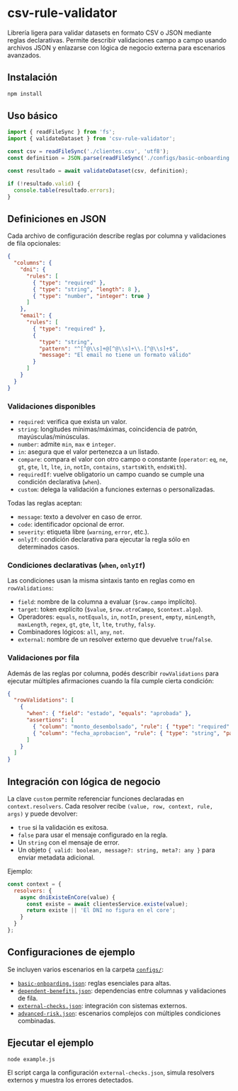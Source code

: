 # csv-rule-validator

Librería ligera para validar datasets en formato CSV o JSON mediante reglas declarativas. Permite describir validaciones campo a campo usando archivos JSON y enlazarse con lógica de negocio externa para escenarios avanzados.

## Instalación

```bash
npm install
```

## Uso básico

```js
import { readFileSync } from 'fs';
import { validateDataset } from 'csv-rule-validator';

const csv = readFileSync('./clientes.csv', 'utf8');
const definition = JSON.parse(readFileSync('./configs/basic-onboarding.json', 'utf8'));

const resultado = await validateDataset(csv, definition);

if (!resultado.valid) {
  console.table(resultado.errors);
}
```

## Definiciones en JSON

Cada archivo de configuración describe reglas por columna y validaciones de fila opcionales:

```json
{
  "columns": {
    "dni": {
      "rules": [
        { "type": "required" },
        { "type": "string", "length": 8 },
        { "type": "number", "integer": true }
      ]
    },
    "email": {
      "rules": [
        { "type": "required" },
        {
          "type": "string",
          "pattern": "^[^@\\s]+@[^@\\s]+\\.[^@\\s]+$",
          "message": "El email no tiene un formato válido"
        }
      ]
    }
  }
}
```

### Validaciones disponibles

- `required`: verifica que exista un valor.
- `string`: longitudes mínimas/máximas, coincidencia de patrón, mayúsculas/minúsculas.
- `number`: admite `min`, `max` e `integer`.
- `in`: asegura que el valor pertenezca a un listado.
- `compare`: compara el valor con otro campo o constante (`operator`: `eq`, `ne`, `gt`, `gte`, `lt`, `lte`, `in`, `notIn`, `contains`, `startsWith`, `endsWith`).
- `requiredIf`: vuelve obligatorio un campo cuando se cumple una condición declarativa (`when`).
- `custom`: delega la validación a funciones externas o personalizadas.

Todas las reglas aceptan:

- `message`: texto a devolver en caso de error.
- `code`: identificador opcional de error.
- `severity`: etiqueta libre (`warning`, `error`, etc.).
- `onlyIf`: condición declarativa para ejecutar la regla sólo en determinados casos.

### Condiciones declarativas (`when`, `onlyIf`)

Las condiciones usan la misma sintaxis tanto en reglas como en `rowValidations`:

- `field`: nombre de la columna a evaluar (`$row.campo` implícito).
- `target`: token explícito (`$value`, `$row.otroCampo`, `$context.algo`).
- Operadores: `equals`, `notEquals`, `in`, `notIn`, `present`, `empty`, `minLength`, `maxLength`, `regex`, `gt`, `gte`, `lt`, `lte`, `truthy`, `falsy`.
- Combinadores lógicos: `all`, `any`, `not`.
- `external`: nombre de un resolver externo que devuelve `true`/`false`.

### Validaciones por fila

Además de las reglas por columna, podés describir `rowValidations` para ejecutar múltiples afirmaciones cuando la fila cumple cierta condición:

```json
{
  "rowValidations": [
    {
      "when": { "field": "estado", "equals": "aprobada" },
      "assertions": [
        { "column": "monto_desembolsado", "rule": { "type": "required" } },
        { "column": "fecha_aprobacion", "rule": { "type": "string", "pattern": "^\\d{4}-\\d{2}-\\d{2}$" } }
      ]
    }
  ]
}
```

## Integración con lógica de negocio

La clave `custom` permite referenciar funciones declaradas en `context.resolvers`. Cada resolver recibe `(value, row, context, rule, args)` y puede devolver:

- `true` si la validación es exitosa.
- `false` para usar el mensaje configurado en la regla.
- Un `string` con el mensaje de error.
- Un objeto `{ valid: boolean, message?: string, meta?: any }` para enviar metadata adicional.

Ejemplo:

```js
const context = {
  resolvers: {
    async dniExisteEnCore(value) {
      const existe = await clientesService.existe(value);
      return existe || 'El DNI no figura en el core';
    }
  }
};
```

## Configuraciones de ejemplo

Se incluyen varios escenarios en la carpeta [`configs/`](./configs):

- [`basic-onboarding.json`](./configs/basic-onboarding.json): reglas esenciales para altas.
- [`dependent-benefits.json`](./configs/dependent-benefits.json): dependencias entre columnas y validaciones de fila.
- [`external-checks.json`](./configs/external-checks.json): integración con sistemas externos.
- [`advanced-risk.json`](./configs/advanced-risk.json): escenarios complejos con múltiples condiciones combinadas.

## Ejecutar el ejemplo

```bash
node example.js
```

El script carga la configuración `external-checks.json`, simula resolvers externos y muestra los errores detectados.
